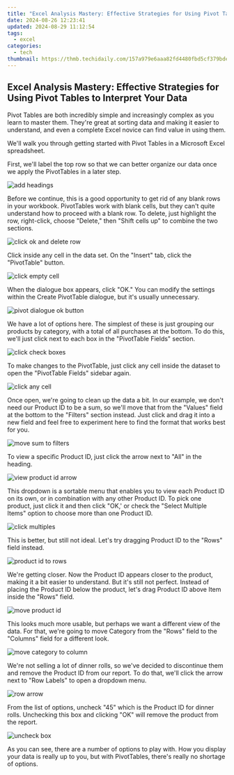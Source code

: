 ```yaml
---
title: "Excel Analysis Mastery: Effective Strategies for Using Pivot Tables to Interpret Your Data"
date: 2024-08-26 12:23:41
updated: 2024-08-29 11:12:54
tags:
  - excel
categories:
  - tech
thumbnail: https://thmb.techidaily.com/157a979e6aaa82fd4480fbd5cf379bdea463e7fa26b11cd450cfeeb0ec67e8d3.jpg
---
```


## Excel Analysis Mastery: Effective Strategies for Using Pivot Tables to Interpret Your Data

Pivot Tables are both incredibly simple and increasingly complex as you learn to master them. They're great at sorting data and making it easier to understand, and even a complete Excel novice can find value in using them.

 We'll walk you through getting started with Pivot Tables in a Microsoft Excel spreadsheet.

 First, we'll label the top row so that we can better organize our data once we apply the PivotTables in a later step.

![add headings](https://static1.howtogeekimages.com/wordpress/wp-content/uploads/2020/11/add-heading.png) 

 Before we continue, this is a good opportunity to get rid of any blank rows in your workbook. PivotTables work with blank cells, but they can't quite understand how to proceed with a blank row. To delete, just highlight the row, right-click, choose "Delete," then "Shift cells up" to combine the two sections.

![click ok and delete row](https://static1.howtogeekimages.com/wordpress/wp-content/uploads/2020/11/delete-empty-row.png) 

 Click inside any cell in the data set. On the "Insert" tab, click the "PivotTable" button.

![click empty cell](https://static1.howtogeekimages.com/wordpress/wp-content/uploads/2020/11/cell-click.png) 

 When the dialogue box appears, click "OK." You can modify the settings within the Create PivotTable dialogue, but it's usually unnecessary.

![pivot dialogue ok button](https://static1.howtogeekimages.com/wordpress/wp-content/uploads/2020/11/pivot-dialogue-ok.png) 

 We have a lot of options here. The simplest of these is just grouping our products by category, with a total of all purchases at the bottom. To do this, we'll just click next to each box in the "PivotTable Fields" section.

![click check boxes](https://static1.howtogeekimages.com/wordpress/wp-content/uploads/2020/11/check-boxes.png) 

 To make changes to the PivotTable, just click any cell inside the dataset to open the "PivotTable Fields" sidebar again.

![click any cell](https://static1.howtogeekimages.com/wordpress/wp-content/uploads/2020/11/click-cell.png) 

 Once open, we're going to clean up the data a bit. In our example, we don't need our Product ID to be a sum, so we'll move that from the "Values" field at the bottom to the "Filters" section instead. Just click and drag it into a new field and feel free to experiment here to find the format that works best for you.

![move sum to filters](https://static1.howtogeekimages.com/wordpress/wp-content/uploads/2020/11/sum-to-filters.png) 

 To view a specific Product ID, just click the arrow next to "All" in the heading.

![view product id arrow](https://static1.howtogeekimages.com/wordpress/wp-content/uploads/2020/11/arrow-view-product-id.png) 

 This dropdown is a sortable menu that enables you to view each Product ID on its own, or in combination with any other Product ID. To pick one product, just click it and then click "OK,' or check the "Select Multiple Items" option to choose more than one Product ID.

![click multiples](https://static1.howtogeekimages.com/wordpress/wp-content/uploads/2020/11/click-multiple-ok.png) 

 This is better, but still not ideal. Let's try dragging Product ID to the "Rows" field instead.

![product id to rows](https://static1.howtogeekimages.com/wordpress/wp-content/uploads/2020/11/product-id-to-rows.png) 

 We're getting closer. Now the Product ID appears closer to the product, making it a bit easier to understand. But it's still not perfect. Instead of placing the Product ID below the product, let's drag Product ID above Item inside the "Rows" field.

![move product id](https://static1.howtogeekimages.com/wordpress/wp-content/uploads/2020/11/product-id-move-to-above-item.png) 

 This looks much more usable, but perhaps we want a different view of the data. For that, we're going to move Category from the "Rows" field to the "Columns" field for a different look.

![move category to column](https://static1.howtogeekimages.com/wordpress/wp-content/uploads/2020/11/category-rows-to-column.png) 

 We're not selling a lot of dinner rolls, so we've decided to discontinue them and remove the Product ID from our report. To do that, we'll click the arrow next to "Row Labels" to open a dropdown menu.

![row arrow](https://static1.howtogeekimages.com/wordpress/wp-content/uploads/2020/11/row-labels-arrow2.png) 

 From the list of options, uncheck "45" which is the Product ID for dinner rolls. Unchecking this box and clicking "OK" will remove the product from the report.

![uncheck box](https://static1.howtogeekimages.com/wordpress/wp-content/uploads/2020/11/uncheck-ok1.png) 

 As you can see, there are a number of options to play with. How you display your data is really up to you, but with PivotTables, there's really no shortage of options.

<ins class="adsbygoogle"
     style="display:block"
     data-ad-format="autorelaxed"
     data-ad-client="ca-pub-7571918770474297"
     data-ad-slot="1223367746"></ins>



<ins class="adsbygoogle"
     style="display:block"
     data-ad-client="ca-pub-7571918770474297"
     data-ad-slot="8358498916"
     data-ad-format="auto"
     data-full-width-responsive="true"></ins>
